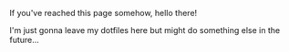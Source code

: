 If you've reached this page somehow, hello there!

I'm just gonna leave my dotfiles here but might do something else in the future...

<!---
randomtwdude/randomtwdude is a ✨ special ✨ repository because its `README.md` (this file) appears on your GitHub profile.
You can click the Preview link to take a look at your changes.
--->
